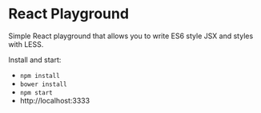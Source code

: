 # React Playground

Simple React playground that allows you to write ES6 style JSX and styles with
LESS.

Install and start:
- `npm install`
- `bower install`
- `npm start`
- http://localhost:3333
